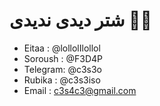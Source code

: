 # شتر دیدی ندیدی 🥷🏻

- Eitaa : @lollolIlollol
- Soroush : @F3D4P
- Telegram: @c3s3o
- Rubika : @c3s3iso
- Email : c3s4c3@gmail.com
